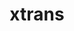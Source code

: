 ---
title: "xtrans"
layout: cache
categories: [package, v0.18]
meta: {"versions": ["1.3.5"], "compilers": ["gcc@=7.3.1", "gcc@=7.5.0"], "oss": ["amzn2", "ubuntu18.04"], "platforms": ["linux"], "targets": ["aarch64", "graviton2", "x86_64", "x86_64_v3", "x86_64_v4"], "stacks": ["aws-isc", "aws-isc-aarch64", "data-vis-sdk"], "num_specs": 5, "num_specs_by_stack": {"aws-isc-aarch64": 2, "data-vis-sdk": 1, "aws-isc": 2}}
spec_details: [{"hash": "s32n4hmf46qplwq4ivuw4khlbrhsx5td", "compiler": "gcc@=7.3.1", "versions": ["1.3.5"], "os": "amzn2", "platform": "linux", "target": "graviton2", "variants": [], "stacks": ["aws-isc-aarch64"], "size": "-", "tarball": "https://binaries.spack.io/releases/v0.18/build_cache/linux-amzn2-graviton2/gcc-7.3.1/xtrans-1.3.5/linux-amzn2-graviton2-gcc-7.3.1-xtrans-1.3.5-s32n4hmf46qplwq4ivuw4khlbrhsx5td.spack"}, {"hash": "cyhrsrolx2pfukb6ppppnaqplgt3k2dn", "compiler": "gcc@=7.5.0", "versions": ["1.3.5"], "os": "ubuntu18.04", "platform": "linux", "target": "x86_64", "variants": [], "stacks": ["data-vis-sdk"], "size": "-", "tarball": "https://binaries.spack.io/releases/v0.18/build_cache/linux-ubuntu18.04-x86_64/gcc-7.5.0/xtrans-1.3.5/linux-ubuntu18.04-x86_64-gcc-7.5.0-xtrans-1.3.5-cyhrsrolx2pfukb6ppppnaqplgt3k2dn.spack"}, {"hash": "oz2zknlxokiw5tmxhnb5tlpfqxnnchux", "compiler": "gcc@=7.3.1", "versions": ["1.3.5"], "os": "amzn2", "platform": "linux", "target": "aarch64", "variants": [], "stacks": ["aws-isc-aarch64"], "size": "-", "tarball": "https://binaries.spack.io/releases/v0.18/build_cache/linux-amzn2-aarch64/gcc-7.3.1/xtrans-1.3.5/linux-amzn2-aarch64-gcc-7.3.1-xtrans-1.3.5-oz2zknlxokiw5tmxhnb5tlpfqxnnchux.spack"}, {"hash": "j5zvyoj3cqgpbe5asm5vezjh7waoatqn", "compiler": "gcc@=7.3.1", "versions": ["1.3.5"], "os": "amzn2", "platform": "linux", "target": "x86_64_v4", "variants": [], "stacks": ["aws-isc"], "size": "-", "tarball": "https://binaries.spack.io/releases/v0.18/build_cache/linux-amzn2-x86_64_v4/gcc-7.3.1/xtrans-1.3.5/linux-amzn2-x86_64_v4-gcc-7.3.1-xtrans-1.3.5-j5zvyoj3cqgpbe5asm5vezjh7waoatqn.spack"}, {"hash": "m5gbfksycmzry5ordm26ccxvix7d5kh2", "compiler": "gcc@=7.3.1", "versions": ["1.3.5"], "os": "amzn2", "platform": "linux", "target": "x86_64_v3", "variants": [], "stacks": ["aws-isc"], "size": "-", "tarball": "https://binaries.spack.io/releases/v0.18/build_cache/linux-amzn2-x86_64_v3/gcc-7.3.1/xtrans-1.3.5/linux-amzn2-x86_64_v3-gcc-7.3.1-xtrans-1.3.5-m5gbfksycmzry5ordm26ccxvix7d5kh2.spack"}]
---